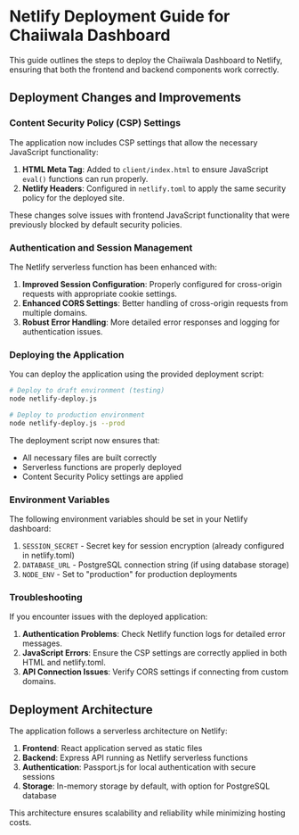 # Netlify Deployment Guide for Chaiiwala Dashboard

This guide outlines the steps to deploy the Chaiiwala Dashboard to Netlify, ensuring that both the frontend and backend components work correctly.

## Deployment Changes and Improvements

### Content Security Policy (CSP) Settings

The application now includes CSP settings that allow the necessary JavaScript functionality:

1. **HTML Meta Tag**: Added to `client/index.html` to ensure JavaScript `eval()` functions can run properly.
2. **Netlify Headers**: Configured in `netlify.toml` to apply the same security policy for the deployed site.

These changes solve issues with frontend JavaScript functionality that were previously blocked by default security policies.

### Authentication and Session Management

The Netlify serverless function has been enhanced with:

1. **Improved Session Configuration**: Properly configured for cross-origin requests with appropriate cookie settings.
2. **Enhanced CORS Settings**: Better handling of cross-origin requests from multiple domains.
3. **Robust Error Handling**: More detailed error responses and logging for authentication issues.

### Deploying the Application

You can deploy the application using the provided deployment script:

```bash
# Deploy to draft environment (testing)
node netlify-deploy.js

# Deploy to production environment
node netlify-deploy.js --prod
```

The deployment script now ensures that:
- All necessary files are built correctly
- Serverless functions are properly deployed
- Content Security Policy settings are applied

### Environment Variables

The following environment variables should be set in your Netlify dashboard:

1. `SESSION_SECRET` - Secret key for session encryption (already configured in netlify.toml)
2. `DATABASE_URL` - PostgreSQL connection string (if using database storage)
3. `NODE_ENV` - Set to "production" for production deployments

### Troubleshooting

If you encounter issues with the deployed application:

1. **Authentication Problems**: Check Netlify function logs for detailed error messages.
2. **JavaScript Errors**: Ensure the CSP settings are correctly applied in both HTML and netlify.toml.
3. **API Connection Issues**: Verify CORS settings if connecting from custom domains.

## Deployment Architecture

The application follows a serverless architecture on Netlify:

1. **Frontend**: React application served as static files
2. **Backend**: Express API running as Netlify serverless functions
3. **Authentication**: Passport.js for local authentication with secure sessions
4. **Storage**: In-memory storage by default, with option for PostgreSQL database

This architecture ensures scalability and reliability while minimizing hosting costs.
